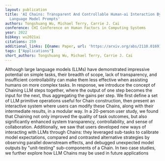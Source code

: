 ```yaml
---
layout: publication
title: 'AI Chains: Transparent And Controllable Human-ai Interaction By Chaining Large
  Language Model Prompts'
authors: Tongshuang Wu, Michael Terry, Carrie J. Cai
conference: CHI Conference on Human Factors in Computing Systems
year: 2022
bibkey: wu2021ai
citations: 259
additional_links: [{name: Paper, url: 'https://arxiv.org/abs/2110.01691'}]
tags: ["Applications"]
short_authors: Tongshuang Wu, Michael Terry, Carrie J. Cai
---
```

Although large language models (LLMs) have demonstrated impressive potential
on simple tasks, their breadth of scope, lack of transparency, and insufficient
controllability can make them less effective when assisting humans on more
complex tasks. In response, we introduce the concept of Chaining LLM steps
together, where the output of one step becomes the input for the next, thus
aggregating the gains per step. We first define a set of LLM primitive
operations useful for Chain construction, then present an interactive system
where users can modify these Chains, along with their intermediate results, in
a modular way. In a 20-person user study, we found that Chaining not only
improved the quality of task outcomes, but also significantly enhanced system
transparency, controllability, and sense of collaboration. Additionally, we saw
that users developed new ways of interacting with LLMs through Chains: they
leveraged sub-tasks to calibrate model expectations, compared and contrasted
alternative strategies by observing parallel downstream effects, and debugged
unexpected model outputs by "unit-testing" sub-components of a Chain. In two
case studies, we further explore how LLM Chains may be used in future
applications